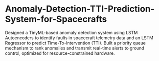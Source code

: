 # Anomaly-Detection-TTI-Prediction-System-for-Spacecrafts
Designed a TinyML-based anomaly detection system using LSTM Autoencoders to identify faults in spacecraft telemetry data and an LSTM Regressor to predict Time-To-Intervention (TTI). Built a priority queue mechanism to rank anomalies and transmit real-time alerts to ground control, optimized for resource-constrained hardware.
